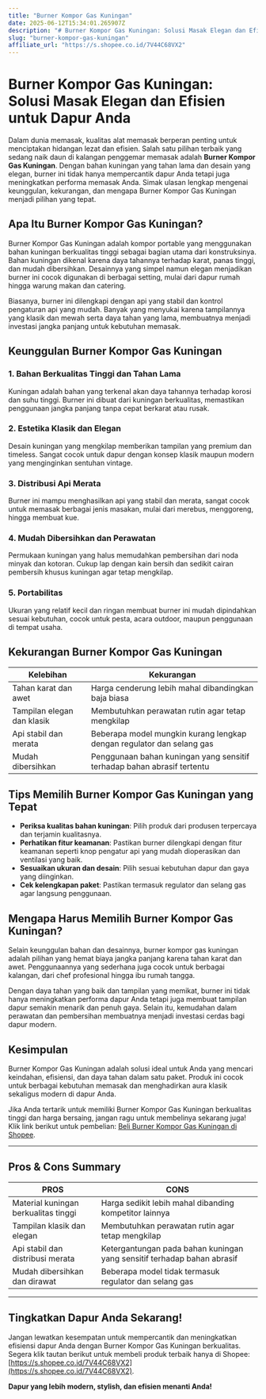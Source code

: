 ```yaml
---
title: "Burner Kompor Gas Kuningan"
date: 2025-06-12T15:34:01.265907Z
description: "# Burner Kompor Gas Kuningan: Solusi Masak Elegan dan Efisien untuk Dapur Anda..."
slug: "burner-kompor-gas-kuningan"
affiliate_url: "https://s.shopee.co.id/7V44C68VX2"
---
```

# Burner Kompor Gas Kuningan: Solusi Masak Elegan dan Efisien untuk Dapur Anda

Dalam dunia memasak, kualitas alat memasak berperan penting untuk menciptakan hidangan lezat dan efisien. Salah satu pilihan terbaik yang sedang naik daun di kalangan penggemar memasak adalah **Burner Kompor Gas Kuningan**. Dengan bahan kuningan yang tahan lama dan desain yang elegan, burner ini tidak hanya mempercantik dapur Anda tetapi juga meningkatkan performa memasak Anda. Simak ulasan lengkap mengenai keunggulan, kekurangan, dan mengapa Burner Kompor Gas Kuningan menjadi pilihan yang tepat.

## Apa Itu Burner Kompor Gas Kuningan?

Burner Kompor Gas Kuningan adalah kompor portable yang menggunakan bahan kuningan berkualitas tinggi sebagai bagian utama dari konstruksinya. Bahan kuningan dikenal karena daya tahannya terhadap karat, panas tinggi, dan mudah dibersihkan. Desainnya yang simpel namun elegan menjadikan burner ini cocok digunakan di berbagai setting, mulai dari dapur rumah hingga warung makan dan catering.

Biasanya, burner ini dilengkapi dengan api yang stabil dan kontrol pengaturan api yang mudah. Banyak yang menyukai karena tampilannya yang klasik dan mewah serta daya tahan yang lama, membuatnya menjadi investasi jangka panjang untuk kebutuhan memasak.

## Keunggulan Burner Kompor Gas Kuningan

### 1. Bahan Berkualitas Tinggi dan Tahan Lama

Kuningan adalah bahan yang terkenal akan daya tahannya terhadap korosi dan suhu tinggi. Burner ini dibuat dari kuningan berkualitas, memastikan penggunaan jangka panjang tanpa cepat berkarat atau rusak.

### 2. Estetika Klasik dan Elegan

Desain kuningan yang mengkilap memberikan tampilan yang premium dan timeless. Sangat cocok untuk dapur dengan konsep klasik maupun modern yang menginginkan sentuhan vintage.

### 3. Distribusi Api Merata

Burner ini mampu menghasilkan api yang stabil dan merata, sangat cocok untuk memasak berbagai jenis masakan, mulai dari merebus, menggoreng, hingga membuat kue.

### 4. Mudah Dibersihkan dan Perawatan

Permukaan kuningan yang halus memudahkan pembersihan dari noda minyak dan kotoran. Cukup lap dengan kain bersih dan sedikit cairan pembersih khusus kuningan agar tetap mengkilap.

### 5. Portabilitas

Ukuran yang relatif kecil dan ringan membuat burner ini mudah dipindahkan sesuai kebutuhan, cocok untuk pesta, acara outdoor, maupun penggunaan di tempat usaha.

## Kekurangan Burner Kompor Gas Kuningan

| Kelebihan | Kekurangan |
|------------|--------------|
| Tahan karat dan awet | Harga cenderung lebih mahal dibandingkan baja biasa |
| Tampilan elegan dan klasik | Membutuhkan perawatan rutin agar tetap mengkilap |
| Api stabil dan merata | Beberapa model mungkin kurang lengkap dengan regulator dan selang gas |
| Mudah dibersihkan | Penggunaan bahan kuningan yang sensitif terhadap bahan abrasif tertentu |

## Tips Memilih Burner Kompor Gas Kuningan yang Tepat

- **Periksa kualitas bahan kuningan**: Pilih produk dari produsen terpercaya dan terjamin kualitasnya.
- **Perhatikan fitur keamanan**: Pastikan burner dilengkapi dengan fitur keamanan seperti knop pengatur api yang mudah dioperasikan dan ventilasi yang baik.
- **Sesuaikan ukuran dan desain**: Pilih sesuai kebutuhan dapur dan gaya yang diinginkan.
- **Cek kelengkapan paket**: Pastikan termasuk regulator dan selang gas agar langsung penggunaan.

## Mengapa Harus Memilih Burner Kompor Gas Kuningan?

Selain keunggulan bahan dan desainnya, burner kompor gas kuningan adalah pilihan yang hemat biaya jangka panjang karena tahan karat dan awet. Penggunaannya yang sederhana juga cocok untuk berbagai kalangan, dari chef profesional hingga ibu rumah tangga.

Dengan daya tahan yang baik dan tampilan yang memikat, burner ini tidak hanya meningkatkan performa dapur Anda tetapi juga membuat tampilan dapur semakin menarik dan penuh gaya. Selain itu, kemudahan dalam perawatan dan pembersihan membuatnya menjadi investasi cerdas bagi dapur modern.

## Kesimpulan

Burner Kompor Gas Kuningan adalah solusi ideal untuk Anda yang mencari keindahan, efisiensi, dan daya tahan dalam satu paket. Produk ini cocok untuk berbagai kebutuhan memasak dan menghadirkan aura klasik sekaligus modern di dapur Anda.

Jika Anda tertarik untuk memiliki Burner Kompor Gas Kuningan berkualitas tinggi dan harga bersaing, jangan ragu untuk membelinya sekarang juga! Klik link berikut untuk pembelian: [Beli Burner Kompor Gas Kuningan di Shopee](https://s.shopee.co.id/7V44C68VX2).

---

## Pros & Cons Summary

| PROS                                            | CONS                                                 |
|-------------------------------------------------|-----------------------------------------------------|
| Material kuningan berkualitas tinggi            | Harga sedikit lebih mahal dibanding kompetitor lainnya |
| Tampilan klasik dan elegan                     | Membutuhkan perawatan rutin agar tetap mengkilap    |
| Api stabil dan distribusi merata               | Ketergantungan pada bahan kuningan yang sensitif terhadap bahan abrasif |
| Mudah dibersihkan dan dirawat                  | Beberapa model tidak termasuk regulator dan selang gas |

---

## Tingkatkan Dapur Anda Sekarang!

Jangan lewatkan kesempatan untuk mempercantik dan meningkatkan efisiensi dapur Anda dengan Burner Kompor Gas Kuningan berkualitas. Segera klik tautan berikut untuk membeli produk terbaik hanya di Shopee: [https://s.shopee.co.id/7V44C68VX2](https://s.shopee.co.id/7V44C68VX2).

**Dapur yang lebih modern, stylish, dan efisien menanti Anda!**